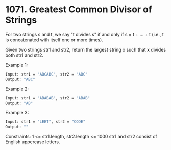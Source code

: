 # 1071. Greatest Common Divisor of Strings

For two strings s and t, we say "t divides s" if and only if s = t + ... + t (i.e., t is concatenated with itself one or more times).

Given two strings str1 and str2, return the largest string x such that x divides both str1 and str2.

Example 1:

```bash
Input: str1 = "ABCABC", str2 = "ABC"
Output: "ABC"
```

Example 2:

```bash
Input: str1 = "ABABAB", str2 = "ABAB"
Output: "AB"
```

Example 3:

```bash
Input: str1 = "LEET", str2 = "CODE"
Output: ""
```

Constraints:
    1 <= str1.length, str2.length <= 1000
    str1 and str2 consist of English uppercase letters.
